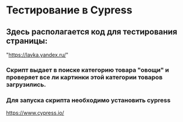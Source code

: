 # Тестирование в Cypress
## Здесь располагается код для тестирования страницы:
"https://lavka.yandex.ru/"
### Скрипт выдает в поиске категорию товара "овощи" и проверяет все ли картинки этой категории товаров загрузились.  
### Для запуска скрипта необходимо установить cypress
https://www.cypress.io/
